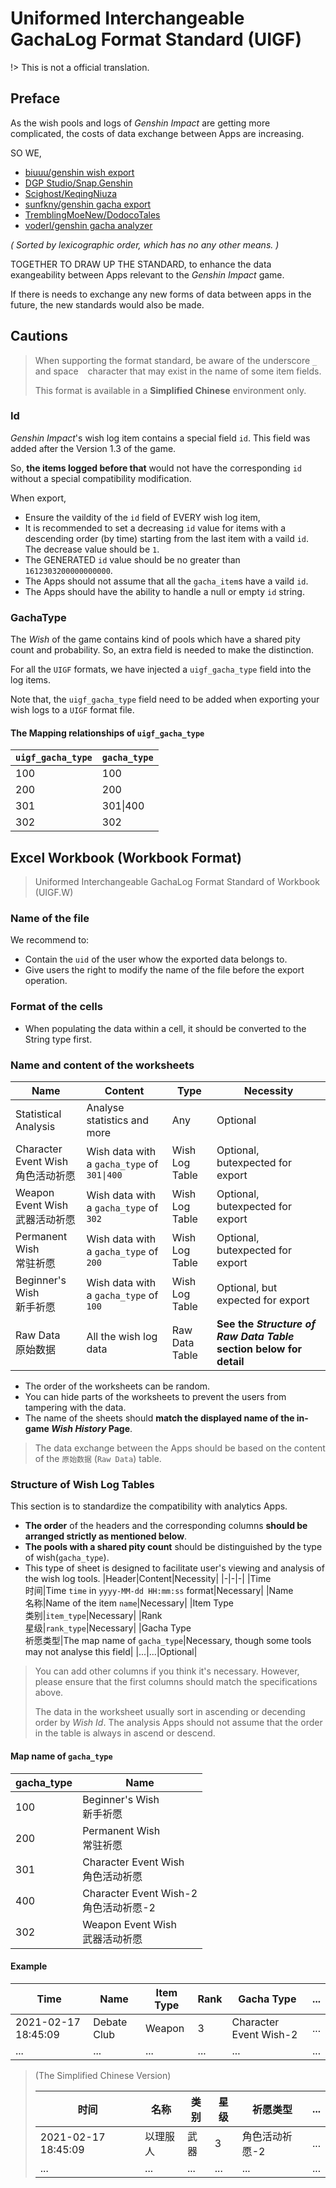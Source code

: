 # Uniformed Interchangeable GachaLog Format Standard (UIGF)

!> This is not a official translation.

## Preface

As the wish pools and logs of *Genshin Impact* are getting more complicated, the costs of data exchange between Apps are increasing.

SO WE,

* [biuuu/genshin wish export](https://github.com/biuuu/genshin-wish-export)
* [DGP Studio/Snap.Genshin](https://github.com/DGP-Studio/Snap.Genshin)
* [Scighost/KeqingNiuza](https://github.com/Scighost/KeqingNiuza)
* [sunfkny/genshin gacha export](https://github.com/sunfkny/genshin-gacha-export)
* [TremblingMoeNew/DodocoTales](https://github.com/TremblingMoeNew/DodocoTales)
* [voderl/genshin gacha analyzer](https://github.com/voderl/genshin-gacha-analyzer)

*( Sorted by lexicographic order, which has no any other means. )*

TOGETHER TO DRAW UP THE STANDARD, to enhance the data exangeability between Apps relevant to the *Genshin Impact* game.

If there is needs to exchange any new forms of data between apps in the future, the new standards would also be made.

## Cautions

> When supporting the format standard, be aware of the underscore `_` and space ` ` character that may exist in the name of some item fields.
>
> This format is available in a **Simplified Chinese** environment only.

### Id

*Genshin Impact*'s wish log item contains a special field `id`. This field was added after the Version 1.3 of the game.

So, **the items logged before that** would not have the corresponding `id` without a special compatibility modification.

When export, 

* Ensure the vaildity of the `id` field of EVERY wish log item,
* It is recommended to set a decreasing `id` value for items with a descending order (by time) starting from the last item with a vaild `id`. The decrease value should be `1`.
* The GENERATED `id` value should be no greater than `1612303200000000000`.
* The Apps should not assume that all the `gacha_item`s have a vaild `id`.
* The Apps should have the ability to handle a null or empty `id` string.

### GachaType

The *Wish* of the game contains kind of pools which have a shared pity count and probability. So, an extra field is needed to make the distinction.

For all the `UIGF` formats, we have injected a `uigf_gacha_type` field into the log items.

Note that, the `uigf_gacha_type` field need to be added when exporting your wish logs to a `UIGF` format file.

#### The Mapping relationships of `uigf_gacha_type`

|`uigf_gacha_type`|`gacha_type`|
|-|-|
|100|100|
|200|200|
|301|301\|400|
|302|302|

## Excel Workbook (Workbook Format)

> Uniformed Interchangeable GachaLog Format Standard of Workbook (UIGF.W)

### Name of the file

We recommend to:

* Contain the `uid` of the user whow the exported data belongs to.
* Give users the right to modify the name of the file before the export operation.

### Format of the cells

* When populating the data within a cell, it should be converted to the String type first.

### Name and content of the worksheets

|Name|Content|Type|Necessity|
|-|-|-|-|
|Statistical Analysis|Analyse statistics and more|Any|Optional|
|Character Event Wish<br/>角色活动祈愿|Wish data with a `gacha_type` of `301\|400` |Wish Log Table|Optional, butexpected for export|
|Weapon Event Wish<br/>武器活动祈愿|Wish data with a `gacha_type` of `302`|Wish Log Table|Optional, butexpected for export|
|Permanent Wish<br/>常驻祈愿|Wish data with a `gacha_type` of `200`|Wish Log Table|Optional, butexpected for export|
|Beginner's Wish<br/>新手祈愿|Wish data with a `gacha_type` of `100`|Wish Log Table|Optional, but expected for export|
|Raw Data<br/>原始数据|All the wish log data|Raw Data Table|**See the *Structure of Raw Data Table* section below for detail**|

* The order of the worksheets can be random.
* You can hide parts of the worksheets to prevent the users from tampering with the data.
* The name of the sheets should **match the displayed name of the in-game *Wish History* Page**.

> The data exchange between the Apps should be based on the content of the `原始数据` (`Raw Data`) table.

### Structure of Wish Log Tables

This section is to standardize the compatibility with analytics Apps.

* **The order** of the headers and the corresponding columns **should be arranged strictly as mentioned below**.
* **The pools with a shared pity count** should be distinguished by the type of wish(`gacha_type`).
* This type of sheet is designed to facilitate user's viewing and analysis of the wish log tools.
|Header|Content|Necessity|
|-|-|-|
|Time<br/>时间|Time `time` in `yyyy-MM-dd HH:mm:ss` format|Necessary|
|Name<br/>名称|Name of the item `name`|Necessary|
|Item Type<br/>类别|`item_type`|Necessary|
|Rank<br/>星级|`rank_type`|Necessary|
|Gacha Type<br/>祈愿类型|The map name of `gacha_type`|Necessary, though some tools may not analyse this field|
|...|...|Optional|

> You can add other columns if you think it's necessary. However, please ensure that the first columns should match the specifications above.
>
> The data in the worksheet usually sort in ascending or decending order by *Wish Id*. The analysis Apps should not assume that the order in the table is always in ascend or descend.

#### Map name of `gacha_type`

|gacha_type|Name|
|-|-|
|100|Beginner's Wish<br/>新手祈愿|
|200|Permanent Wish<br/>常驻祈愿|
|301|Character Event Wish<br/>角色活动祈愿|
|400|Character Event Wish-2<br/>角色活动祈愿-2|
|302|Weapon Event Wish<br/>武器活动祈愿|

#### Example

|Time|Name|Item Type|Rank|Gacha Type|...|
|-|-|-|-|-|-|
|2021-02-17 18:45:09|Debate Club|Weapon|3|Character Event Wish-2|...|
|...|...|...|...|...|...|

> (The Simplified Chinese Version)
>
> |时间|名称|类别|星级|祈愿类型|...|
> |-|-|-|-|-|-|
> |2021-02-17 18:45:09|以理服人|武器|3|角色活动祈愿-2|...|
> |...|...|...|...|...|...|
